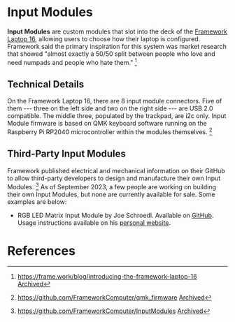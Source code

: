 # Input Modules

**Input Modules** are custom modules that slot into the deck of the [Framework Laptop 16](https://framewiki.net/framework-laptop-16), allowing users to choose how their laptop is configured. Framework said the primary inspiration for this system was market research that showed "almost exactly a 50/50 split between people who love and need numpads and people who hate them." [^1]

## Technical Details
On the Framework Laptop 16, there are 8 input module connectors. Five of them --- three on the left side and two on the right side --- are USB 2.0 compatible. The middle three, populated by the trackpad, are i2c only. Input Module firmware is based on QMK keyboard software running on the Raspberry Pi RP2040 microcontroller within the modules themselves. [^2]

## Third-Party Input Modules

Framework published electrical and mechanical information on their GitHub to allow third-party developers to design and manufacture their own Input Modules. [^3] As of September 2023, a few people are working on building their own Input Modules, but none are currently available for sale. Some examples are below:

- RGB LED Matrix Input Module by Joe Schroedl. Available on [GitHub](https://github.com/corndog2000/RGB-LED-Matrix-Input-Module). Usage instructions available on his [personal website](https://jschroedl.com/rgb-start/).

# References
[^1]: <https://frame.work/blog/introducing-the-framework-laptop-16> [Archived](http://web.archive.org/web/20250114012951/https://frame.work/blog/introducing-the-framework-laptop-16) 
[^2]: <https://github.com/FrameworkComputer/qmk_firmware> [Archived](https://web.archive.org/web/20250114032536/https://github.com/FrameworkComputer/qmk_firmware) 
[^3]: <https://github.com/FrameworkComputer/InputModules> [Archived](http://web.archive.org/web/20250110054725/https://github.com/FrameworkComputer/InputModules) 
